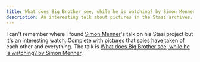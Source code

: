 ```yaml
---
title: What does Big Brother see, while he is watching? by Simon Menner
description: An interesting talk about pictures in the Stasi archives.
---
```


I can't remember where I found [Simon Menner](http://blog.simonmenner.com/?p=18)'s talk on his Stasi project but it's an interesting watch. Complete with pictures that spies have taken of each other and everything. The talk is [What does Big Brother see, while he is watching? by Simon Menner](https://media.ccc.de/v/32c3-7209-what_does_big_brother_see_while_he_is_watching).
